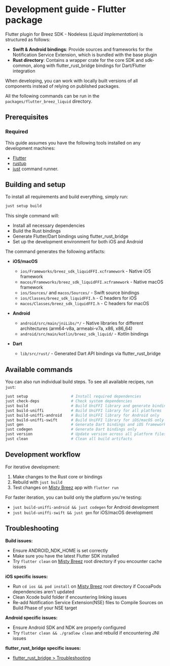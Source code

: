 # Development guide - Flutter package

Flutter plugin for Breez SDK - Nodeless (*Liquid Implementation*) is structured as follows:

- **Swift & Android bindings**: Provide sources and frameworks for the Notification Service Extension, which is bundled with the base plugin
- **Rust directory**: Contains a wrapper crate for the core SDK and sdk-common, along with flutter_rust_bridge bindings for Dart/Flutter integration

When developing, you can work with locally built versions of all components instead of relying on published packages.

All the following commands can be run in the `packages/flutter_breez_liquid` directory.

## Prerequisites
### Required
This guide assumes you have the following tools installed on any development machines:
- [Flutter](https://docs.flutter.dev/get-started/install)
- [rustup](https://rustup.rs)
- [just](https://github.com/casey/just?tab=readme-ov-file#installation) command runner.

## Building and setup

To install all requirements and build everything, simply run:
```bash
just setup build
```

This single command will:
- Install all necessary dependencies
- Build the Rust bindings
- Generate Flutter/Dart bindings using flutter_rust_bridge
- Set up the development environment for both iOS and Android

The command generates the following artifacts:

- **iOS/macOS**
  - `ios/Frameworks/breez_sdk_liquidFFI.xcframework` - Native iOS framework
  - `macos/Frameworks/breez_sdk_liquidFFI.xcframework` - Native macOS framework
  - `ios/Sources/` and `macos/Sources/` - Swift source bindings
  - `ios/Classes/breez_sdk_liquidFFI.h` - C headers for iOS
  - `macos/Classes/breez_sdk_liquidFFI.h` - C headers for macOS
  
- **Android**
  - `android/src/main/jniLibs/*/` - Native libraries for different architectures (arm64-v8a, armeabi-v7a, x86, x86_64)
  - `android/src/main/kotlin/breez_sdk_liquid/` - Kotlin bindings
  
- **Dart**
  - `lib/src/rust/` - Generated Dart API bindings via flutter_rust_bridge

## Available commands

You can also run individual build steps. To see all available recipes, run `just`:

```bash
just setup                   # Install required dependencies
just check-deps              # Check system dependencies
just build                   # Build UniFFI library and generate bindings
just build-uniffi            # Build UniFFI library for all platforms
just build-uniffi-android    # Build UniFFI library for Android only
just build-uniffi-swift      # Build UniFFI library for iOS/macOS only
just gen                     # Generate Dart bindings and iOS frameworks
just codegen                 # Generate Dart bindings only
just version                 # Update version across all platform files
just clean                   # Clean all build artifacts
```

## Development workflow

For iterative development:

1. Make changes to the Rust core or bindings
2. Rebuild with `just build`
3. Test changes on [Misty Breez](https://github.com/breez/misty-breez) app with `flutter run`

For faster iteration, you can build only the platform you're testing:
- `just build-uniffi-android && just codegen` for Android development
- `just build-uniffi-swift && just gen` for iOS/macOS development

## Troubleshooting

**Build issues:**
- Ensure ANDROID_NDK_HOME is set correctly
- Make sure you have the latest Flutter SDK installed
- Try `flutter clean` on [Misty Breez](https://github.com/breez/misty-breez) root directory if you encounter cache issues

**iOS specific issues:**
- Run `cd ios && pod install` on [Misty Breez](https://github.com/breez/misty-breez) root directory if CocoaPods dependencies aren't updated
- Clean Xcode build folder if encountering linking issues
- Re-add Notification Service Extension(NSE) files to Compile Sources on Build Phase of your NSE target

**Android specific issues:**
- Ensure Android SDK and NDK are properly configured
- Try `flutter clean && ./gradlew clean` and rebuild if encountering JNI issues

**flutter_rust_bridge specific issues:**
- [flutter_rust_bridge > Troubleshooting](https://cjycode.com/flutter_rust_bridge/manual/troubleshooting)